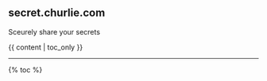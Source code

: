 ## secret.churlie.com

Sceurely share your secrets

<div>
  <div id="table-of-contents">
    {{ content | toc_only }}
  </div>
</div>

-----

<div>
  <div id="table-of-contents">
    {% toc %}
  </div>
</div>
